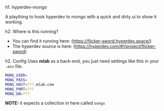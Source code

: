 h1. hyperdev-mongo 

A plaything to hook hyperdev to mongo with a quick and dirty ui to show it working.


h2. Where is this running?

- You can find it running here: (https://flicker-sword.hyperdev.space/)
- The hyperdev source is here: (https://hyperdev.com/#!/project/flicker-sword)

h2. Config
Uses **mlab** as a back-end, you just need settings like this in your `.env` file.

```bash
MONG_USER=
MONG_PASS=
MONG_HOST=???.mlab.com
MONG_PORT=???
MONG_DB=???
```

**NOTE:** it expects a collection in here called `songs`